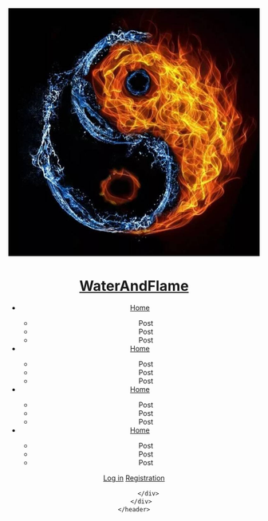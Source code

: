 <body class="Boby">
    <header class="Header">
        <div class="Item">
            <div class="Logo">
                <div><a href="" class="img_objkt"><img src="IkonM.jpg" class="img" /></a></div>
                <a href="" ><h1 class="Name">WaterAndFlame</h1></a>
            </div>
            <div class="Menu_opt">
                <ul class="Menu">
                    <li class="List">
                        <a href="" class="Button_Li1">Home</a>
                        <div class="triangle_bottom1"></div>
                        <div class="Bottom_menu1">
                            <ul class="spisok_bottom1">
                                <li>Post</li>
                                <li>Post</li>
                                <li>Post</li>
                            </ul>
                        </div>
                    </li>
                    <li class="List">
                        <a href="" class="Button_Li2">Home</a>
                        <div class="triangle_bottom2"></div>
                        <div class="Bottom_menu2">
                            <ul class="spisok_bottom2">
                                <li>Post</li>
                                <li>Post</li>
                                <li>Post</li>
                            </ul>
                        </div>
                    </li>
                    <li class="List">
                        <a href="" class="Button_Li3">Home</a>
                        <div class="triangle_bottom3"></div>
                        <div class="Bottom_menu3">
                            <ul class="spisok_bottom3"> 
                                <li>Post</li>
                                <li>Post</li>
                                <li>Post</li>
                            </ul>
                        </div>
                    </li>
                    <li class="List">
                        <a href="" class="Button_Li4">Home</a>
                        <div class="triangle_bottom4"></div>
                        <div class="Bottom_menu4">
                            <ul class="spisok_bottom4">
                                <li>Post</li>
                                <li>Post</li>
                                <li>Post</li>
                            </ul>
                        </div>
                    </li>
                </ul>
            </div>
            <div class="login">
                <a href="" class="Button_login">Log in</a>
                <a href="" class="Button_regust">Registration</a>

            </div>
        </div>
    </header>
</body>
</html>
